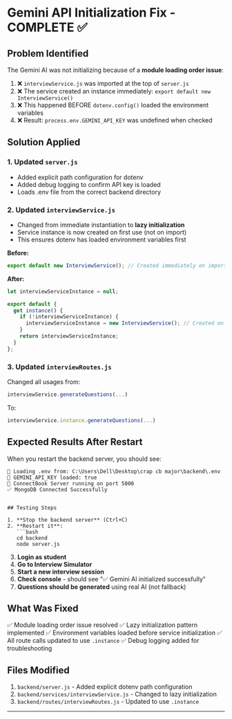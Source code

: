 # Gemini API Initialization Fix - COMPLETE ✅

## Problem Identified
The Gemini AI was not initializing because of a **module loading order issue**:

1. ❌ `interviewService.js` was imported at the top of `server.js`
2. ❌ The service created an instance immediately: `export default new InterviewService()`
3. ❌ This happened BEFORE `dotenv.config()` loaded the environment variables
4. ❌ Result: `process.env.GEMINI_API_KEY` was undefined when checked

## Solution Applied

### 1. Updated `server.js`
- Added explicit path configuration for dotenv
- Added debug logging to confirm API key is loaded
- Loads .env file from the correct backend directory

### 2. Updated `interviewService.js`
- Changed from immediate instantiation to **lazy initialization**
- Service instance is now created on first use (not on import)
- This ensures dotenv has loaded environment variables first

**Before:**
```javascript
export default new InterviewService(); // Created immediately on import
```

**After:**
```javascript
let interviewServiceInstance = null;

export default {
  get instance() {
    if (!interviewServiceInstance) {
      interviewServiceInstance = new InterviewService(); // Created on first use
    }
    return interviewServiceInstance;
  }
};
```

### 3. Updated `interviewRoutes.js`
Changed all usages from:
```javascript
interviewService.generateQuestions(...)
```

To:
```javascript
interviewService.instance.generateQuestions(...)
```

## Expected Results After Restart

When you restart the backend server, you should see:

```
🔧 Loading .env from: C:\Users\Dell\Desktop\crap cb major\backend\.env
🔑 GEMINI_API_KEY loaded: true
🚀 ConnectBook Server running on port 5000
✅ MongoDB Connected Successfully
```


```

## Testing Steps

1. **Stop the backend server** (Ctrl+C)
2. **Restart it**:
   ```bash
   cd backend
   node server.js
   ```
3. **Login as student**
4. **Go to Interview Simulator**
5. **Start a new interview session**
6. **Check console** - should see "✅ Gemini AI initialized successfully"
7. **Questions should be generated** using real AI (not fallback)

## What Was Fixed

✅ Module loading order issue resolved
✅ Lazy initialization pattern implemented
✅ Environment variables loaded before service initialization
✅ All route calls updated to use `.instance`
✅ Debug logging added for troubleshooting

## Files Modified

1. `backend/server.js` - Added explicit dotenv path configuration
2. `backend/services/interviewService.js` - Changed to lazy initialization
3. `backend/routes/interviewRoutes.js` - Updated to use `.instance`

---


